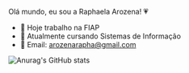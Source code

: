 Olá mundo, eu sou a Raphaela Arozena! 💗



- 🔭 Hoje trabalho na FIAP
- 📔 Atualmente cursando Sistemas de Informação
- 📩 Email: arozenarapha@gmail.com

![Anurag's GitHub stats](https://github-readme-stats.vercel.app/api?username=anuraghazra&show_icons=true&theme=radical)
